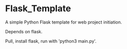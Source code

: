 # Flask_Template

A simple Python Flask template for web project initiation.

Depends on flask.

Pull, install flask, run with 'python3 main.py'.
